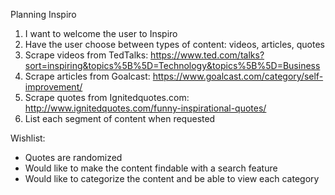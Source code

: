 Planning Inspiro

1. I want to welcome the user to Inspiro
2. Have the user choose between types of content: videos, articles, quotes
3. Scrape videos from TedTalks: https://www.ted.com/talks?sort=inspiring&topics%5B%5D=Technology&topics%5B%5D=Business
4. Scrape articles from Goalcast: https://www.goalcast.com/category/self-improvement/
5. Scrape quotes from Ignitedquotes.com: http://www.ignitedquotes.com/funny-inspirational-quotes/
6. List each segment of content when requested

Wishlist:
- Quotes are randomized
- Would like to make the content findable with a search feature
- Would like to categorize the content and be able to view each category
